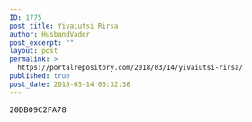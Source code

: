 ```yaml
---
ID: 1775
post_title: Yivaiutsi Rirsa
author: HusbandVader
post_excerpt: ""
layout: post
permalink: >
  https://portalrepository.com/2018/03/14/yivaiutsi-rirsa/
published: true
post_date: 2018-03-14 00:32:38
---
```

<pre>20DB09C2FA78</pre>
